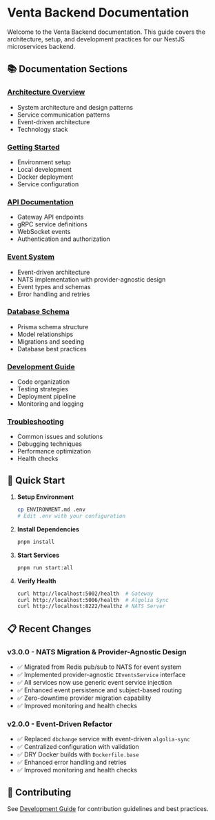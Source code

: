 # Venta Backend Documentation

Welcome to the Venta Backend documentation. This guide covers the architecture, setup, and development practices for our NestJS microservices backend.

## 📚 Documentation Sections

### [Architecture Overview](./architecture.md)

- System architecture and design patterns
- Service communication patterns
- Event-driven architecture
- Technology stack

### [Getting Started](./getting-started.md)

- Environment setup
- Local development
- Docker deployment
- Service configuration

### [API Documentation](./api.md)

- Gateway API endpoints
- gRPC service definitions
- WebSocket events
- Authentication and authorization

### [Event System](./events.md)

- Event-driven architecture
- NATS implementation with provider-agnostic design
- Event types and schemas
- Error handling and retries

### [Database Schema](./database.md)

- Prisma schema structure
- Model relationships
- Migrations and seeding
- Database best practices

### [Development Guide](./development.md)

- Code organization
- Testing strategies
- Deployment pipeline
- Monitoring and logging

### [Troubleshooting](./troubleshooting.md)

- Common issues and solutions
- Debugging techniques
- Performance optimization
- Health checks

## 🚀 Quick Start

1. **Setup Environment**

   ```bash
   cp ENVIRONMENT.md .env
   # Edit .env with your configuration
   ```

2. **Install Dependencies**

   ```bash
   pnpm install
   ```

3. **Start Services**

   ```bash
   pnpm run start:all
   ```

4. **Verify Health**
   ```bash
   curl http://localhost:5002/health  # Gateway
   curl http://localhost:5006/health  # Algolia Sync
   curl http://localhost:8222/healthz # NATS Server
   ```

## 📋 Recent Changes

### v3.0.0 - NATS Migration & Provider-Agnostic Design

- ✅ Migrated from Redis pub/sub to NATS for event system
- ✅ Implemented provider-agnostic `IEventsService` interface
- ✅ All services now use generic event service injection
- ✅ Enhanced event persistence and subject-based routing
- ✅ Zero-downtime provider migration capability
- ✅ Improved monitoring and health checks

### v2.0.0 - Event-Driven Refactor

- ✅ Replaced `dbchange` service with event-driven `algolia-sync`
- ✅ Centralized configuration with validation
- ✅ DRY Docker builds with `Dockerfile.base`
- ✅ Enhanced error handling and retries
- ✅ Improved monitoring and health checks

## 🤝 Contributing

See [Development Guide](./development.md) for contribution guidelines and best practices.
